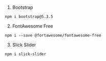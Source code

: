 1. Bootstrap
```
npm i bootstrap@5.3.5
```
2. FontAwesome Free
```
npm i --save @fortawesome/fontawesome-free
```
3. Slick Slider
```
npm i slick-slider
```